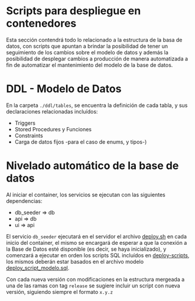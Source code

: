 # Scripts para despliegue en contenedores
Esta sección contendrá todo lo relacionado a la estructura de la basa de datos, con scripts que apuntan a brindar la posibilidad de tener un seguimiento de los cambios sobre el modelo de datos y además la posibilidad de desplegar cambios a producción de manera automatizada a fin de automatizar el mantenimiento del modelo de la base de datos.

# DDL - Modelo de Datos
En la carpeta `./ddl/tables`, se encuentra la definición de cada tabla, y sus declaraciones relacionadas incluídos:
- Triggers
- Stored Procedures y Funciones
- Constraints
- Carga de datos fijos -para el caso de enums, y tipos-)

# Nivelado automático de la base de datos
Al iniciar el container, los servicios se ejecutan con las siguientes dependencias:
- db_seeder => db
- api => db
- ui => api

El servicio `db_seeder` ejecutará en el servidor el archivo [deploy.sh](./deploy-script/deploy.sh) en cada inicio del container, el mismo se encargará de esperar a que la conexión a la Base de Datos esté disponible (es decir, se haya inicializado), y comenzará a ejecutar en orden los scripts SQL incluídos en [deploy-scripts](./deploy-scripts/), los mismos deberán estar basados en el archivo modelo [deploy_script_modelo.sql](.deploy_script_modelo.sql).

Con cada nueva versión con modificaciones en la estructura mergeada a una de las ramas con tag `release` se sugiere incluir un script con nueva versión, siguiendo siempre el formato `x.y.z`